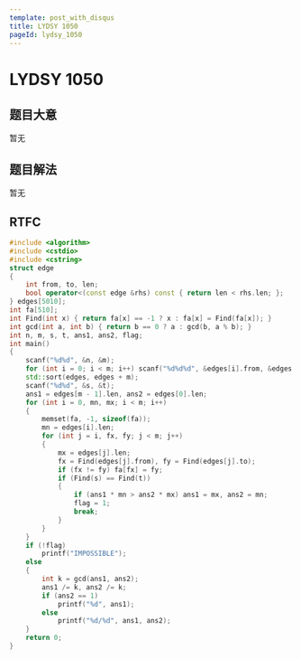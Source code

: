 ```yaml
---
template: post_with_disqus
title: LYDSY 1050
pageId: lydsy_1050
---
```


# LYDSY 1050
<span id="poem"></span><script>$(function(){$.ajax('/api/poem?rnd='+Date.now()+Math.random()).done(function(data){$('#poem').text(data);});});</script>
## 题目大意
暂无

## 题目解法
暂无

## RTFC

```cpp
#include <algorithm>
#include <cstdio>
#include <cstring>
struct edge
{
    int from, to, len;
    bool operator<(const edge &rhs) const { return len < rhs.len; };
} edges[5010];
int fa[510];
int Find(int x) { return fa[x] == -1 ? x : fa[x] = Find(fa[x]); }
int gcd(int a, int b) { return b == 0 ? a : gcd(b, a % b); }
int n, m, s, t, ans1, ans2, flag;
int main()
{
    scanf("%d%d", &n, &m);
    for (int i = 0; i < m; i++) scanf("%d%d%d", &edges[i].from, &edges[i].to, &edges[i].len);
    std::sort(edges, edges + m);
    scanf("%d%d", &s, &t);
    ans1 = edges[m - 1].len, ans2 = edges[0].len;
    for (int i = 0, mn, mx; i < m; i++)
    {
        memset(fa, -1, sizeof(fa));
        mn = edges[i].len;
        for (int j = i, fx, fy; j < m; j++)
        {
            mx = edges[j].len;
            fx = Find(edges[j].from), fy = Find(edges[j].to);
            if (fx != fy) fa[fx] = fy;
            if (Find(s) == Find(t))
            {
                if (ans1 * mn > ans2 * mx) ans1 = mx, ans2 = mn;
                flag = 1;
                break;
            }
        }
    }
    if (!flag)
        printf("IMPOSSIBLE");
    else
    {
        int k = gcd(ans1, ans2);
        ans1 /= k, ans2 /= k;
        if (ans2 == 1)
            printf("%d", ans1);
        else
            printf("%d/%d", ans1, ans2);
    }
    return 0;
}
```
<div id="__comment"></div>
